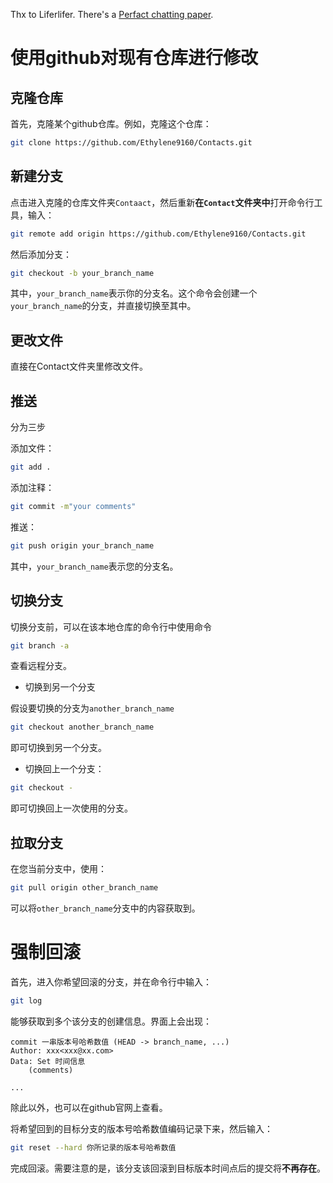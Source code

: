 Thx to Liferlifer. There's a [Perfact chatting paper](https://github.com/LiferLifer/TransferChan).

# 使用github对现有仓库进行修改

## 克隆仓库

首先，克隆某个github仓库。例如，克隆这个仓库：

```bash
git clone https://github.com/Ethylene9160/Contacts.git
```

## 新建分支

点击进入克隆的仓库文件夹`Contaact`，然后重新**在`Contact`文件夹中**打开命令行工具，输入：

```bash
git remote add origin https://github.com/Ethylene9160/Contacts.git
```

然后添加分支：

```bash
git checkout -b your_branch_name
```

其中，`your_branch_name`表示你的分支名。这个命令会创建一个`your_branch_name`的分支，并直接切换至其中。

## 更改文件

直接在Contact文件夹里修改文件。

## 推送

分为三步

添加文件：

```bash
git add .
```

添加注释：

```bash
git commit -m"your comments"
```

推送：

```bash
git push origin your_branch_name
```

其中，`your_branch_name`表示您的分支名。

## 切换分支

切换分支前，可以在该本地仓库的命令行中使用命令

```bash
git branch -a
```

查看远程分支。

* 切换到另一个分支

假设要切换的分支为`another_branch_name`

```bash
git checkout another_branch_name
```

即可切换到另一个分支。

* 切换回上一个分支：

```bash
git checkout -
```

即可切换回上一次使用的分支。

## 拉取分支

在您当前分支中，使用：

```bash
git pull origin other_branch_name
```

可以将`other_branch_name`分支中的内容获取到。

# 强制回滚

首先，进入你希望回滚的分支，并在命令行中输入：

```bash
git log
```

能够获取到多个该分支的创建信息。界面上会出现：

```
commit 一串版本号哈希数值 (HEAD -> branch_name, ...)
Author: xxx<xxx@xx.com>
Data: Set 时间信息
	(comments)
	
...
```

除此以外，也可以在github官网上查看。

将希望回到的目标分支的版本号哈希数值编码记录下来，然后输入：

```bash
git reset --hard 你所记录的版本号哈希数值
```

完成回滚。需要注意的是，该分支该回滚到目标版本时间点后的提交将**不再存在**。

